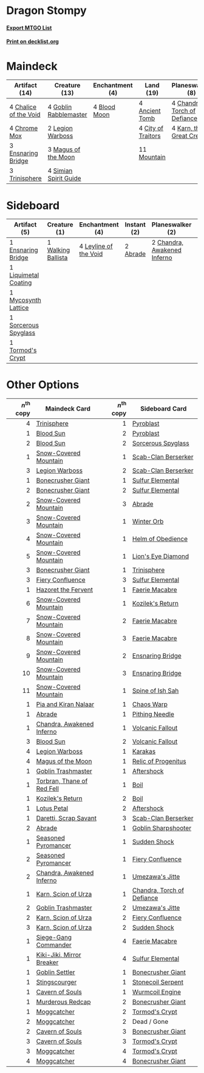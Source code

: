# Dragon Stompy

#### [Export MTGO List](../collection/Dragon%20Stompy/Dragon%20Stompy.txt)
#### [Print on decklist.org](http://decklist.org/?deckmain=4%09Ancient%20Tomb%0A4%09Blood%20Moon%0A4%09Chalice%20of%20the%20Void%0A4%09Chandra,%20Torch%20of%20Defiance%0A4%09Chrome%20Mox%0A4%09City%20of%20Traitors%0A3%09Ensnaring%20Bridge%0A2%09Fiery%20Confluence%0A4%09Goblin%20Rabblemaster%0A4%09Karn,%20the%20Great%20Creator%0A2%09Legion%20Warboss%0A3%09Magus%20of%20the%20Moon%0A11%09Mountain%0A4%09Simian%20Spirit%20Guide%0A3%09Trinisphere&deckside=2%09Abrade%0A2%09Chandra,%20Awakened%20Inferno%0A1%09Dead%20/%20Gone%0A1%09Ensnaring%20Bridge%0A4%09Leyline%20of%20the%20Void%0A1%09Liquimetal%20Coating%0A1%09Mycosynth%20Lattice%0A1%09Sorcerous%20Spyglass%0A1%09Tormod's%20Crypt%0A1%09Walking%20Ballista)
# Maindeck

|                                         Artifact (14)                                          |                                         Creature (13)                                          |                                   Enchantment (4)                                    |                                         Land (19)                                         |                                           Planeswalker (8)                                            |                                         Sorcery (2)                                         |
|------------------------------------------------------------------------------------------------|------------------------------------------------------------------------------------------------|--------------------------------------------------------------------------------------|-------------------------------------------------------------------------------------------|-------------------------------------------------------------------------------------------------------|---------------------------------------------------------------------------------------------|
|4 [Chalice of the Void](http://gatherer.wizards.com/Pages/Card/Details.aspx?multiverseid=442211)|4 [Goblin Rabblemaster](http://gatherer.wizards.com/Pages/Card/Details.aspx?multiverseid=438486)|4 [Blood Moon](http://gatherer.wizards.com/Pages/Card/Details.aspx?multiverseid=45386)|4 [Ancient Tomb](http://gatherer.wizards.com/Pages/Card/Details.aspx?multiverseid=409567)  |4 [Chandra, Torch of Defiance](http://gatherer.wizards.com/Pages/Card/Details.aspx?multiverseid=417683)|2 [Fiery Confluence](http://gatherer.wizards.com/Pages/Card/Details.aspx?multiverseid=405230)|
|4 [Chrome Mox](http://gatherer.wizards.com/Pages/Card/Details.aspx?multiverseid=413761)         |2 [Legion Warboss](http://gatherer.wizards.com/Pages/Card/Details.aspx?multiverseid=452859)     |                                                                                      |4 [City of Traitors](http://gatherer.wizards.com/Pages/Card/Details.aspx?multiverseid=6168)|4 [Karn, the Great Creator](http://gatherer.wizards.com/Pages/Card/Details.aspx?multiverseid=460928)   |                                                                                             |
|3 [Ensnaring Bridge](http://gatherer.wizards.com/Pages/Card/Details.aspx?multiverseid=15866)    |3 [Magus of the Moon](http://gatherer.wizards.com/Pages/Card/Details.aspx?multiverseid=136152)  |                                                                                      |11 [Mountain](http://gatherer.wizards.com/Pages/Card/Details.aspx?multiverseid=439859)     |                                                                                                       |                                                                                             |
|3 [Trinisphere](http://gatherer.wizards.com/Pages/Card/Details.aspx?multiverseid=43545)         |4 [Simian Spirit Guide](http://gatherer.wizards.com/Pages/Card/Details.aspx?multiverseid=442137)|                                                                                      |                                                                                           |                                                                                                       |                                                                                             |


# Sideboard

|                                         Artifact (5)                                          |                                        Creature (1)                                         |                                        Enchantment (4)                                         |                                    Instant (2)                                    |                                           Planeswalker (2)                                           | Unknown (1) |
|-----------------------------------------------------------------------------------------------|---------------------------------------------------------------------------------------------|------------------------------------------------------------------------------------------------|-----------------------------------------------------------------------------------|------------------------------------------------------------------------------------------------------|-------------|
|1 [Ensnaring Bridge](http://gatherer.wizards.com/Pages/Card/Details.aspx?multiverseid=15866)   |1 [Walking Ballista](http://gatherer.wizards.com/Pages/Card/Details.aspx?multiverseid=423848)|4 [Leyline of the Void](http://gatherer.wizards.com/Pages/Card/Details.aspx?multiverseid=107682)|2 [Abrade](http://gatherer.wizards.com/Pages/Card/Details.aspx?multiverseid=430772)|2 [Chandra, Awakened Inferno](http://gatherer.wizards.com/Pages/Card/Details.aspx?multiverseid=466881)|1 Dead / Gone|
|1 [Liquimetal Coating](http://gatherer.wizards.com/Pages/Card/Details.aspx?multiverseid=389578)|                                                                                             |                                                                                                |                                                                                   |                                                                                                      |             |
|1 [Mycosynth Lattice](http://gatherer.wizards.com/Pages/Card/Details.aspx?multiverseid=446209) |                                                                                             |                                                                                                |                                                                                   |                                                                                                      |             |
|1 [Sorcerous Spyglass](http://gatherer.wizards.com/Pages/Card/Details.aspx?multiverseid=435407)|                                                                                             |                                                                                                |                                                                                   |                                                                                                      |             |
|1 [Tormod's Crypt](http://gatherer.wizards.com/Pages/Card/Details.aspx?multiverseid=389723)    |                                                                                             |                                                                                                |                                                                                   |                                                                                                      |             |


# Other Options

|*n*<sup>th</sup> copy|                                            Maindeck Card                                            |*n*<sup>th</sup> copy|                                           Sideboard Card                                            |
|--------------------:|-----------------------------------------------------------------------------------------------------|--------------------:|-----------------------------------------------------------------------------------------------------|
|                    4|[Trinisphere](http://gatherer.wizards.com/Pages/Card/Details.aspx?multiverseid=43545)                |                    1|[Pyroblast](http://gatherer.wizards.com/Pages/Card/Details.aspx?multiverseid=4083)                   |
|                    1|[Blood Sun](http://gatherer.wizards.com/Pages/Card/Details.aspx?multiverseid=439749)                 |                    2|[Pyroblast](http://gatherer.wizards.com/Pages/Card/Details.aspx?multiverseid=4083)                   |
|                    2|[Blood Sun](http://gatherer.wizards.com/Pages/Card/Details.aspx?multiverseid=439749)                 |                    2|[Sorcerous Spyglass](http://gatherer.wizards.com/Pages/Card/Details.aspx?multiverseid=435407)        |
|                    1|[Snow-Covered Mountain](http://gatherer.wizards.com/Pages/Card/Details.aspx?multiverseid=121233)     |                    1|[Scab-Clan Berserker](http://gatherer.wizards.com/Pages/Card/Details.aspx?multiverseid=398461)       |
|                    3|[Legion Warboss](http://gatherer.wizards.com/Pages/Card/Details.aspx?multiverseid=452859)            |                    2|[Scab-Clan Berserker](http://gatherer.wizards.com/Pages/Card/Details.aspx?multiverseid=398461)       |
|                    1|[Bonecrusher Giant](http://gatherer.wizards.com/Pages/Card/Details.aspx?multiverseid=473077)         |                    1|[Sulfur Elemental](http://gatherer.wizards.com/Pages/Card/Details.aspx?multiverseid=122416)          |
|                    2|[Bonecrusher Giant](http://gatherer.wizards.com/Pages/Card/Details.aspx?multiverseid=473077)         |                    2|[Sulfur Elemental](http://gatherer.wizards.com/Pages/Card/Details.aspx?multiverseid=122416)          |
|                    2|[Snow-Covered Mountain](http://gatherer.wizards.com/Pages/Card/Details.aspx?multiverseid=121233)     |                    3|[Abrade](http://gatherer.wizards.com/Pages/Card/Details.aspx?multiverseid=430772)                    |
|                    3|[Snow-Covered Mountain](http://gatherer.wizards.com/Pages/Card/Details.aspx?multiverseid=121233)     |                    1|[Winter Orb](http://gatherer.wizards.com/Pages/Card/Details.aspx?multiverseid=643)                   |
|                    4|[Snow-Covered Mountain](http://gatherer.wizards.com/Pages/Card/Details.aspx?multiverseid=121233)     |                    1|[Helm of Obedience](http://gatherer.wizards.com/Pages/Card/Details.aspx?multiverseid=3047)           |
|                    5|[Snow-Covered Mountain](http://gatherer.wizards.com/Pages/Card/Details.aspx?multiverseid=121233)     |                    1|[Lion's Eye Diamond](http://gatherer.wizards.com/Pages/Card/Details.aspx?multiverseid=3255)          |
|                    3|[Bonecrusher Giant](http://gatherer.wizards.com/Pages/Card/Details.aspx?multiverseid=473077)         |                    1|[Trinisphere](http://gatherer.wizards.com/Pages/Card/Details.aspx?multiverseid=43545)                |
|                    3|[Fiery Confluence](http://gatherer.wizards.com/Pages/Card/Details.aspx?multiverseid=405230)          |                    3|[Sulfur Elemental](http://gatherer.wizards.com/Pages/Card/Details.aspx?multiverseid=122416)          |
|                    1|[Hazoret the Fervent](http://gatherer.wizards.com/Pages/Card/Details.aspx?multiverseid=426838)       |                    1|[Faerie Macabre](http://gatherer.wizards.com/Pages/Card/Details.aspx?multiverseid=201822)            |
|                    6|[Snow-Covered Mountain](http://gatherer.wizards.com/Pages/Card/Details.aspx?multiverseid=121233)     |                    1|[Kozilek's Return](http://gatherer.wizards.com/Pages/Card/Details.aspx?multiverseid=407608)          |
|                    7|[Snow-Covered Mountain](http://gatherer.wizards.com/Pages/Card/Details.aspx?multiverseid=121233)     |                    2|[Faerie Macabre](http://gatherer.wizards.com/Pages/Card/Details.aspx?multiverseid=201822)            |
|                    8|[Snow-Covered Mountain](http://gatherer.wizards.com/Pages/Card/Details.aspx?multiverseid=121233)     |                    3|[Faerie Macabre](http://gatherer.wizards.com/Pages/Card/Details.aspx?multiverseid=201822)            |
|                    9|[Snow-Covered Mountain](http://gatherer.wizards.com/Pages/Card/Details.aspx?multiverseid=121233)     |                    2|[Ensnaring Bridge](http://gatherer.wizards.com/Pages/Card/Details.aspx?multiverseid=15866)           |
|                   10|[Snow-Covered Mountain](http://gatherer.wizards.com/Pages/Card/Details.aspx?multiverseid=121233)     |                    3|[Ensnaring Bridge](http://gatherer.wizards.com/Pages/Card/Details.aspx?multiverseid=15866)           |
|                   11|[Snow-Covered Mountain](http://gatherer.wizards.com/Pages/Card/Details.aspx?multiverseid=121233)     |                    1|[Spine of Ish Sah](http://gatherer.wizards.com/Pages/Card/Details.aspx?multiverseid=376514)          |
|                    1|[Pia and Kiran Nalaar](http://gatherer.wizards.com/Pages/Card/Details.aspx?multiverseid=442783)      |                    1|[Chaos Warp](http://gatherer.wizards.com/Pages/Card/Details.aspx?multiverseid=389462)                |
|                    1|[Abrade](http://gatherer.wizards.com/Pages/Card/Details.aspx?multiverseid=430772)                    |                    1|[Pithing Needle](http://gatherer.wizards.com/Pages/Card/Details.aspx?multiverseid=129526)            |
|                    1|[Chandra, Awakened Inferno](http://gatherer.wizards.com/Pages/Card/Details.aspx?multiverseid=466881) |                    1|[Volcanic Fallout](http://gatherer.wizards.com/Pages/Card/Details.aspx?multiverseid=220512)          |
|                    3|[Blood Sun](http://gatherer.wizards.com/Pages/Card/Details.aspx?multiverseid=439749)                 |                    2|[Volcanic Fallout](http://gatherer.wizards.com/Pages/Card/Details.aspx?multiverseid=220512)          |
|                    4|[Legion Warboss](http://gatherer.wizards.com/Pages/Card/Details.aspx?multiverseid=452859)            |                    1|[Karakas](http://gatherer.wizards.com/Pages/Card/Details.aspx?multiverseid=413782)                   |
|                    4|[Magus of the Moon](http://gatherer.wizards.com/Pages/Card/Details.aspx?multiverseid=136152)         |                    1|[Relic of Progenitus](http://gatherer.wizards.com/Pages/Card/Details.aspx?multiverseid=174824)       |
|                    1|[Goblin Trashmaster](http://gatherer.wizards.com/Pages/Card/Details.aspx?multiverseid=447280)        |                    1|[Aftershock](http://gatherer.wizards.com/Pages/Card/Details.aspx?multiverseid=4800)                  |
|                    1|[Torbran, Thane of Red Fell](http://gatherer.wizards.com/Pages/Card/Details.aspx?multiverseid=473109)|                    1|[Boil](http://gatherer.wizards.com/Pages/Card/Details.aspx?multiverseid=14630)                       |
|                    1|[Kozilek's Return](http://gatherer.wizards.com/Pages/Card/Details.aspx?multiverseid=407608)          |                    2|[Boil](http://gatherer.wizards.com/Pages/Card/Details.aspx?multiverseid=14630)                       |
|                    1|[Lotus Petal](http://gatherer.wizards.com/Pages/Card/Details.aspx?multiverseid=420602)               |                    2|[Aftershock](http://gatherer.wizards.com/Pages/Card/Details.aspx?multiverseid=4800)                  |
|                    1|[Daretti, Scrap Savant](http://gatherer.wizards.com/Pages/Card/Details.aspx?multiverseid=389478)     |                    3|[Scab-Clan Berserker](http://gatherer.wizards.com/Pages/Card/Details.aspx?multiverseid=398461)       |
|                    2|[Abrade](http://gatherer.wizards.com/Pages/Card/Details.aspx?multiverseid=430772)                    |                    1|[Goblin Sharpshooter](http://gatherer.wizards.com/Pages/Card/Details.aspx?multiverseid=376350)       |
|                    1|[Seasoned Pyromancer](http://gatherer.wizards.com/Pages/Card/Details.aspx?multiverseid=464094)       |                    1|[Sudden Shock](http://gatherer.wizards.com/Pages/Card/Details.aspx?multiverseid=370388)              |
|                    2|[Seasoned Pyromancer](http://gatherer.wizards.com/Pages/Card/Details.aspx?multiverseid=464094)       |                    1|[Fiery Confluence](http://gatherer.wizards.com/Pages/Card/Details.aspx?multiverseid=405230)          |
|                    2|[Chandra, Awakened Inferno](http://gatherer.wizards.com/Pages/Card/Details.aspx?multiverseid=466881) |                    1|[Umezawa's Jitte](http://gatherer.wizards.com/Pages/Card/Details.aspx?multiverseid=81979)            |
|                    1|[Karn, Scion of Urza](http://gatherer.wizards.com/Pages/Card/Details.aspx?multiverseid=442889)       |                    1|[Chandra, Torch of Defiance](http://gatherer.wizards.com/Pages/Card/Details.aspx?multiverseid=417683)|
|                    2|[Goblin Trashmaster](http://gatherer.wizards.com/Pages/Card/Details.aspx?multiverseid=447280)        |                    2|[Umezawa's Jitte](http://gatherer.wizards.com/Pages/Card/Details.aspx?multiverseid=81979)            |
|                    2|[Karn, Scion of Urza](http://gatherer.wizards.com/Pages/Card/Details.aspx?multiverseid=442889)       |                    2|[Fiery Confluence](http://gatherer.wizards.com/Pages/Card/Details.aspx?multiverseid=405230)          |
|                    3|[Karn, Scion of Urza](http://gatherer.wizards.com/Pages/Card/Details.aspx?multiverseid=442889)       |                    2|[Sudden Shock](http://gatherer.wizards.com/Pages/Card/Details.aspx?multiverseid=370388)              |
|                    1|[Siege-Gang Commander](http://gatherer.wizards.com/Pages/Card/Details.aspx?multiverseid=130539)      |                    4|[Faerie Macabre](http://gatherer.wizards.com/Pages/Card/Details.aspx?multiverseid=201822)            |
|                    1|[Kiki-Jiki, Mirror Breaker](http://gatherer.wizards.com/Pages/Card/Details.aspx?multiverseid=50321)  |                    4|[Sulfur Elemental](http://gatherer.wizards.com/Pages/Card/Details.aspx?multiverseid=122416)          |
|                    1|[Goblin Settler](http://gatherer.wizards.com/Pages/Card/Details.aspx?multiverseid=20216)             |                    1|[Bonecrusher Giant](http://gatherer.wizards.com/Pages/Card/Details.aspx?multiverseid=473077)         |
|                    1|[Stingscourger](http://gatherer.wizards.com/Pages/Card/Details.aspx?multiverseid=413691)             |                    1|[Stonecoil Serpent](http://gatherer.wizards.com/Pages/Card/Details.aspx?multiverseid=473197)         |
|                    1|[Cavern of Souls](http://gatherer.wizards.com/Pages/Card/Details.aspx?multiverseid=278058)           |                    1|[Wurmcoil Engine](http://gatherer.wizards.com/Pages/Card/Details.aspx?multiverseid=389756)           |
|                    1|[Murderous Redcap](http://gatherer.wizards.com/Pages/Card/Details.aspx?multiverseid=370518)          |                    2|[Bonecrusher Giant](http://gatherer.wizards.com/Pages/Card/Details.aspx?multiverseid=473077)         |
|                    1|[Moggcatcher](http://gatherer.wizards.com/Pages/Card/Details.aspx?multiverseid=21350)                |                    2|[Tormod's Crypt](http://gatherer.wizards.com/Pages/Card/Details.aspx?multiverseid=389723)            |
|                    2|[Moggcatcher](http://gatherer.wizards.com/Pages/Card/Details.aspx?multiverseid=21350)                |                    2|Dead / Gone                                                                                          |
|                    2|[Cavern of Souls](http://gatherer.wizards.com/Pages/Card/Details.aspx?multiverseid=278058)           |                    3|[Bonecrusher Giant](http://gatherer.wizards.com/Pages/Card/Details.aspx?multiverseid=473077)         |
|                    3|[Cavern of Souls](http://gatherer.wizards.com/Pages/Card/Details.aspx?multiverseid=278058)           |                    3|[Tormod's Crypt](http://gatherer.wizards.com/Pages/Card/Details.aspx?multiverseid=389723)            |
|                    3|[Moggcatcher](http://gatherer.wizards.com/Pages/Card/Details.aspx?multiverseid=21350)                |                    4|[Tormod's Crypt](http://gatherer.wizards.com/Pages/Card/Details.aspx?multiverseid=389723)            |
|                    4|[Moggcatcher](http://gatherer.wizards.com/Pages/Card/Details.aspx?multiverseid=21350)                |                    4|[Bonecrusher Giant](http://gatherer.wizards.com/Pages/Card/Details.aspx?multiverseid=473077)         |

